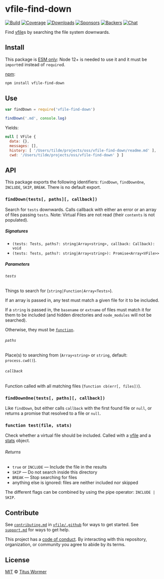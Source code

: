 # vfile-find-down

[![Build][build-badge]][build]
[![Coverage][coverage-badge]][coverage]
[![Downloads][downloads-badge]][downloads]
[![Sponsors][sponsors-badge]][collective]
[![Backers][backers-badge]][collective]
[![Chat][chat-badge]][chat]

Find [vfile][]s by searching the file system downwards.

## Install

This package is [ESM only](https://gist.github.com/sindresorhus/a39789f98801d908bbc7ff3ecc99d99c):
Node 12+ is needed to use it and it must be `import`ed instead of `require`d.

[npm][]:

```sh
npm install vfile-find-down
```

## Use

```js
var findDown = require('vfile-find-down')

findDown('.md', console.log)
```

Yields:

```js
null [ VFile {
  data: {},
  messages: [],
  history: [ '/Users/tilde/projects/oss/vfile-find-down/readme.md' ],
  cwd: '/Users/tilde/projects/oss/vfile-find-down' } ]
```

## API

This package exports the following identifiers: `findDown`, `findDownOne`,
`INCLUDE`, `SKIP`, `BREAK`.
There is no default export.

### `findDown(tests[, paths][, callback])`

Search for `tests` downwards.
Calls callback with either an error or an array of files passing `tests`.
Note: Virtual Files are not read (their `contents` is not populated).

##### Signatures

*   `(tests: Tests, paths?: string|Array<string>, callback: Callback): void`
*   `(tests: Tests, paths?: string|Array<string>): Promise<Array<VFile>>`

##### Parameters

###### `tests`

Things to search for (`string|Function|Array<Tests>`).

If an array is passed in, any test must match a given file for it to be
included.

If a `string` is passed in, the `basename` or `extname` of files must match it
for them to be included (and hidden directories and `node_modules` will not be
searched).

Otherwise, they must be [`function`][test].

###### `paths`

Place(s) to searching from (`Array<string>` or `string`, default:
`process.cwd()`).

###### `callback`

Function called with all matching files (`function cb(err[, files])`).

### `findDownOne(tests[, paths][, callback])`

Like `findDown`, but either calls `callback` with the first found file or
`null`, or returns a promise that resolved to a file or `null`.

### `function test(file, stats)`

Check whether a virtual file should be included.
Called with a [vfile][] and a [stats][] object.

###### Returns

*   `true` or `INCLUDE` — Include the file in the results
*   `SKIP` — Do not search inside this directory
*   `BREAK` — Stop searching for files
*   anything else is ignored: files are neither included nor skipped

The different flags can be combined by using the pipe operator:
`INCLUDE | SKIP`.

## Contribute

See [`contributing.md`][contributing] in [`vfile/.github`][health] for ways to
get started.
See [`support.md`][support] for ways to get help.

This project has a [code of conduct][coc].
By interacting with this repository, organization, or community you agree to
abide by its terms.

## License

[MIT][license] © [Titus Wormer][author]

<!-- Definitions -->

[build-badge]: https://github.com/vfile/vfile-find-down/workflows/main/badge.svg

[build]: https://github.com/vfile/vfile-find-down/actions

[coverage-badge]: https://img.shields.io/codecov/c/github/vfile/vfile-find-down.svg

[coverage]: https://codecov.io/github/vfile/vfile-find-down

[downloads-badge]: https://img.shields.io/npm/dm/vfile-find-down.svg

[downloads]: https://www.npmjs.com/package/vfile-find-down

[sponsors-badge]: https://opencollective.com/unified/sponsors/badge.svg

[backers-badge]: https://opencollective.com/unified/backers/badge.svg

[collective]: https://opencollective.com/unified

[chat-badge]: https://img.shields.io/badge/chat-discussions-success.svg

[chat]: https://github.com/vfile/vfile/discussions

[npm]: https://docs.npmjs.com/cli/install

[contributing]: https://github.com/vfile/.github/blob/HEAD/contributing.md

[support]: https://github.com/vfile/.github/blob/HEAD/support.md

[health]: https://github.com/vfile/.github

[coc]: https://github.com/vfile/.github/blob/HEAD/code-of-conduct.md

[license]: license

[author]: https://wooorm.com

[vfile]: https://github.com/vfile/vfile

[stats]: https://nodejs.org/api/fs.html#fs_class_fs_stats

[test]: #function-testfile-stats
